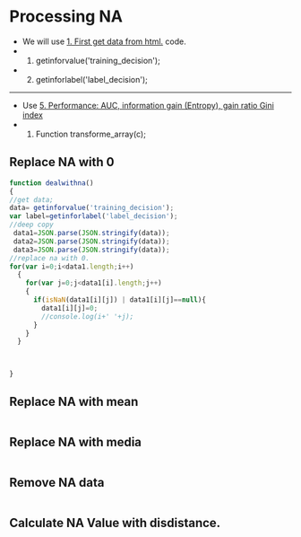# Processing NA
* We will use [1. First get data from html.](getdata.md) code.
* 1. getinforvalue('training_decision');
* 2. getinforlabel('label_decision');
-------
* Use  [5. Performance: AUC,  information gain (Entropy), gain ratio Gini index ](entropy_code.md) 
* 1. Function transforme_array(c);


## Replace NA with 0
```js
function dealwithna()
{
//get data;
data= getinforvalue('training_decision');
var label=getinforlabel('label_decision');
//deep copy
 data1=JSON.parse(JSON.stringify(data));
 data2=JSON.parse(JSON.stringify(data));
 data3=JSON.parse(JSON.stringify(data));
//replace na with 0.
for(var i=0;i<data1.length;i++)
  {
    for(var j=0;j<data1[i].length;j++)
    {
      if(isNaN(data1[i][j]) | data1[i][j]==null){
        data1[i][j]=0;
        //console.log(i+' '+j);
      }
    }
  }
  


}

```

## Replace NA with mean
```js

```

## Replace NA with media
```js

```

## Remove NA data
```js

```

## Calculate NA Value with disdistance.
```js

```



